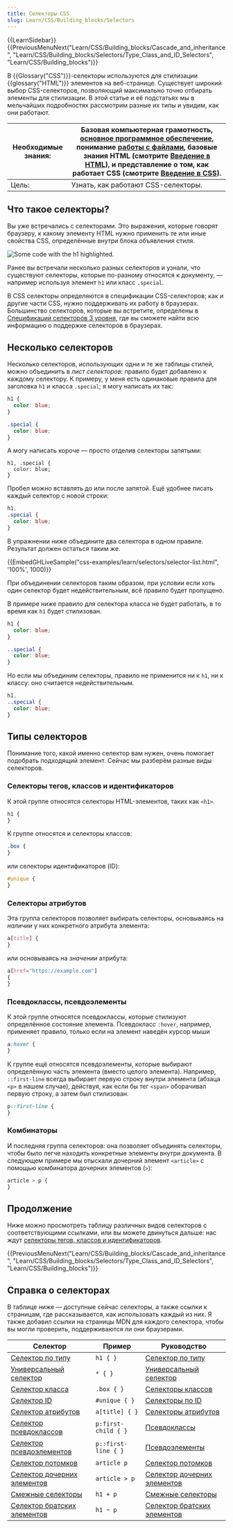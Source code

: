```yaml
---
title: Селекторы CSS
slug: Learn/CSS/Building_blocks/Selectors
---
```


{{LearnSidebar}}{{PreviousMenuNext("Learn/CSS/Building_blocks/Cascade_and_inheritance", "Learn/CSS/Building_blocks/Selectors/Type_Class_and_ID_Selectors", "Learn/CSS/Building_blocks")}}

В {{Glossary("CSS")}}-селекторы используются для стилизации {{glossary("HTML")}} элементов на веб-странице. Существует широкий выбор CSS-селекторов, позволяющий максимально точно отбирать элементы для стилизации. В этой статье и её подстатьях мы в мельчайших подробностях рассмотрим разные их типы и увидим, как они работают.

| Необходимые знания: | Базовая компьютерная грамотность, [основное программное обеспечение](/ru/docs/Learn/Getting_started_with_the_web/Installing_basic_software), понимание [работы с файлами](/ru/docs/Learn/Getting_started_with_the_web/Dealing_with_files), базовые знания HTML (смотрите [Введение в HTML](/ru/docs/Learn/HTML/Introduction_to_HTML)), и представление о том, как работает CSS (смотрите [Введение в CSS](/ru/docs/Learn/CSS/First_steps)). |
| ------------------- | ------------------------------------------------------------------------------------------------------------------------------------------------------------------------------------------------------------------------------------------------------------------------------------------------------------------------------------------------------------------------------------------------------------------------------------------- |
| Цель:               | Узнать, как работают CSS-селекторы.                                                                                                                                                                                                                                                                                                                                                                                                         |

## Что такое селекторы?

Вы уже встречались с селекторами. Это выражения, которые говорят браузеру, к какому элементу HTML нужно применить те или иные свойства CSS, определённые внутри блока объявления стиля.

![Some code with the h1 highlighted.](selector.png)

Ранее вы встречали несколько разных селекторов и узнали, что существуют селекторы, которые по-разному относятся к документу, — например используя элемент `h1` или класс `.special`.

В CSS селекторы определяются в спецификации CSS-селекторов; как и другие части CSS, нужно поддерживать их работу в браузерах. Большинство селекторов, которые вы встретите, определены в [Спецификации селекторов 3 уровня](https://www.w3.org/TR/selectors-3/), где вы сможете найти всю информацию о поддержке селекторов в браузерах.

## Несколько селекторов

Несколько селекторов, использующих одни и те же таблицы стилей, можно объединить в _лист селекторов_: правило будет добавлено к каждому селектору. К примеру, у меня есть одинаковые правила для заголовка `h1` и класса `.special`; я могу написать их так:

```css
h1 {
  color: blue;
}

.special {
  color: blue;
}
```

А могу написать короче — просто отделив селекторы запятыми:

```css-nolint
h1, .special {
  color: blue;
}
```

Пробел можно вставлять до или после запятой. Ещё удобнее писать каждый селектор с новой строки:

```css
h1,
.special {
  color: blue;
}
```

В упражнении ниже объедините два селектора в одном правиле. Результат должен остаться таким же.

{{EmbedGHLiveSample("css-examples/learn/selectors/selector-list.html", '100%', 1000)}}

При объединении селекторов таким образом, при условии если хоть один селектор будет недействительным, всё правило будет пропущено.

В примере ниже правило для селектора класса не будет работать, в то время как `h1` будет стилизован.

```css
h1 {
  color: blue;
}

..special {
  color: blue;
}
```

Но если мы объединим селекторы, правило не применится ни к `h1`, ни к классу: оно считается недействительным.

```css
h1,
..special {
  color: blue;
}
```

## Типы селекторов

Понимание того, какой именно селектор вам нужен, очень помогает подобрать подходящий элемент. Сейчас мы разберём разные виды селекторов.

### Селекторы тегов, классов и идентификаторов

К этой группе относятся селекторы HTML-элементов, таких как `<h1>`.

```css
h1 {
}
```

К группе относятся и селекторы классов:

```css
.box {
}
```

или селекторы идентификаторов (ID):

```css
#unique {
}
```

### Селекторы атрибутов

Эта группа селекторов позволяет выбирать селекторы, основываясь на _наличии_ у них конкретного атрибута элемента:

```css
a[title] {
}
```

или основываясь на _значении_ атрибута:

```css
a[href="https://example.com"]
{
}
```

### Псевдоклассы, псевдоэлементы

К этой группе относятся псевдоклассы, которые стилизуют определённое состояние элемента. Псевдокласс `:hover`, например, применяет правило, только если на элемент наведён курсор мыши

```css
a:hover {
}
```

К группе ещё относятся псевдоэлементы, которые выбирают определённую часть элемента (вместо целого элемента). Например, `::first-line` всегда выбирает первую строку внутри элемента (абзаца `<p>` в нашем случае), действуя, как если бы тег `<span>` оборачивал первую строку, а затем был стилизован.

```css
p::first-line {
}
```

### Комбинаторы

И последняя группа селекторов: она позволяет объединять селекторы, чтобы было легче находить конкретные элементы внутри документа. В следующем примере мы отыскали дочерний элемент `<article>` с помощью комбинатора дочерних элементов (`>`):

```css
article > p {
}
```

## Продолжение

Ниже можно просмотреть таблицу различных видов селекторов с соответствующими ссылками, или вы можете двинуться дальше: нас ждут [селекторы тегов, классов и идентификаторов](/ru/docs/Learn/CSS/Building_blocks/Selectors/Type_Class_and_ID_Selectors).

{{PreviousMenuNext("Learn/CSS/Building_blocks/Cascade_and_inheritance", "Learn/CSS/Building_blocks/Selectors/Type_Class_and_ID_Selectors", "Learn/CSS/Building_blocks")}}

## Справка о селекторах

В таблице ниже — доступные сейчас селекторы, а также ссылки к страницам, где рассказывается, как использовать каждый из них. Я также добавил ссылки на страницы MDN для каждого селектора, чтобы вы могли проверить, поддерживаются ли они браузерами.

| Селектор                                                                   | Пример              | Руководство                                                                                                                                                                                                                        |
| -------------------------------------------------------------------------- | ------------------- | ---------------------------------------------------------------------------------------------------------------------------------------------------------------------------------------------------------------------------------- |
| [Селектор по типу](/ru/docs/Web/CSS/Type_selectors)                        | `h1 { }`            | [Селектор по типу](/ru/docs/Learn/CSS/Building_blocks/Selectors/Type_Class_and_ID_Selectors#%d0%a1%d0%b5%d0%bb%d0%b5%d0%ba%d1%82%d0%be%d1%80%d1%8b_%d0%bf%d0%be_%d1%82%d0%b8%d0%bf%d1%83)                                          |
| [Универсальный селектор](/ru/docs/Web/CSS/Universal_selectors)             | `* { }`             | [Универсальный селектор](/ru/docs/Learn/CSS/Building_blocks/Selectors/Type_Class_and_ID_Selectors#%d0%a3%d0%bd%d0%b8%d0%b2%d0%b5%d1%80%d1%81%d0%b0%d0%bb%d1%8c%d0%bd%d1%8b%d0%b9_%d1%81%d0%b5%d0%bb%d0%b5%d0%ba%d1%82%d0%be%d1%80) |
| [Селектор класса](/ru/docs/Web/CSS/Class_selectors)                        | `.box { }`          | [Селекторы классов](/ru/docs/Learn/CSS/Building_blocks/Selectors/Type_Class_and_ID_Selectors#%d0%a1%d0%b5%d0%bb%d0%b5%d0%ba%d1%82%d0%be%d1%80%d1%8b_%d0%ba%d0%bb%d0%b0%d1%81%d1%81%d0%be%d0%b2)                                    |
| [Селектор ID](/ru/docs/Web/CSS/ID_selectors)                               | `#unique { }`       | [Селекторы по ID](/ru/docs/Learn/CSS/Building_blocks/Selectors/Type_Class_and_ID_Selectors#%d0%a1%d0%b5%d0%bb%d0%b5%d0%ba%d1%82%d0%be%d1%80%d1%8b_%d0%bf%d0%be_id)                                                                 |
| [Селектор атрибутов](/ru/docs/Web/CSS/Attribute_selectors)                 | `a[title] { }`      | [Селекторы атрибутов](/ru/docs/Learn/CSS/Building_blocks/Selectors/Attribute_selectors)                                                                                                                                            |
| [Селектор псевдоклассов](/ru/docs/Web/CSS/Pseudo-classes)                  | `p:first-child { }` | [Псевдоклассы](/ru/docs/Learn/CSS/Building_blocks/Selectors/Pseudo-classes_and_pseudo-elements#%d0%a7%d1%82%d0%be_%d1%82%d0%b0%d0%ba%d0%be%d0%b5_%d0%bf%d1%81%d0%b5%d0%b2%d0%b4%d0%be%d0%ba%d0%bb%d0%b0%d1%81%d1%81)               |
| [Селектор псевдоэлементов](/ru/docs/Web/CSS/Pseudo-elements)               | `p::first-line { }` | [Псевдоэлементы](/ru/docs/Learn/CSS/Building_blocks/Selectors/Pseudo-classes_and_pseudo-elements#%d0%a7%d1%82%d0%be_%d1%82%d0%b0%d0%ba%d0%be%d0%b5_%d0%bf%d1%81%d0%b5%d0%b2%d0%b4%d0%be%d1%8d%d0%bb%d0%b5%d0%bc%d0%b5%d0%bd%d1%82) |
| [Селектор потомков](/ru/docs/Web/CSS/Descendant_combinator)                | `article p`         | [Селектор потомков](/ru/docs/Learn/CSS/Building_blocks/Selectors/Combinators#%d0%a1%d0%b5%d0%bb%d0%b5%d0%ba%d1%82%d0%be%d1%80_%d0%bf%d0%be%d1%82%d0%be%d0%bc%d0%ba%d0%be%d0%b2)                                                    |
| [Селектор дочерних элементов](/ru/docs/Web/CSS/Child_combinator)           | `article > p`       | [Селектор дочерних элементов](/ru/docs/Learn/CSS/Building_blocks/Selectors/Combinators#%d0%9a%d0%be%d0%bc%d0%b1%d0%b8%d0%bd%d0%b0%d1%82%d0%be%d1%80)                                                                               |
| [Смежные селекторы](/ru/docs/Web/CSS/Adjacent_sibling_combinator)          | `h1 + p`            | [Смежные селекторы](/ru/docs/Learn/CSS/Building_blocks/Selectors/Combinators#%d0%a1%d0%bc%d0%b5%d0%b6%d0%bd%d1%8b%d0%b5_%d1%81%d0%b5%d0%bb%d0%b5%d0%ba%d1%82%d0%be%d1%80%d1%8b)                                                    |
| [Селектор братских элементов](/ru/docs/Web/CSS/General_sibling_combinator) | `h1 ~ p`            | [Селектор братских элементов](/ru/docs/Learn/CSS/Building_blocks/Selectors/Combinators#%d0%91%d1%80%d0%b0%d1%82%d1%81%d0%ba%d0%b8%d0%b5_%d1%8d%d0%bb%d0%b5%d0%bc%d0%b5%d0%bd%d1%82%d1%8b)                                          |
